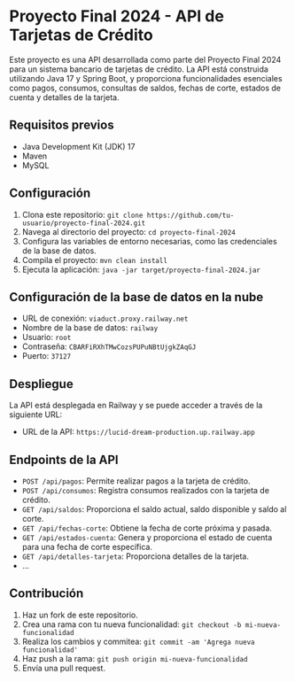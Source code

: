 # Proyecto Final 2024 - API de Tarjetas de Crédito

Este proyecto es una API desarrollada como parte del Proyecto Final 2024 para un sistema bancario de tarjetas de crédito. La API está construida utilizando Java 17 y Spring Boot, y proporciona funcionalidades esenciales como pagos, consumos, consultas de saldos, fechas de corte, estados de cuenta y detalles de la tarjeta.

## Requisitos previos

- Java Development Kit (JDK) 17
- Maven
- MySQL

## Configuración

1. Clona este repositorio: `git clone https://github.com/tu-usuario/proyecto-final-2024.git`
2. Navega al directorio del proyecto: `cd proyecto-final-2024`
3. Configura las variables de entorno necesarias, como las credenciales de la base de datos.
4. Compila el proyecto: `mvn clean install`
5. Ejecuta la aplicación: `java -jar target/proyecto-final-2024.jar`

## Configuración de la base de datos en la nube

- URL de conexión: `viaduct.proxy.railway.net`
- Nombre de la base de datos: `railway`
- Usuario: `root`
- Contraseña: `CBARFiRXhTMwCozsPUPuNBtUjgkZAqGJ`
- Puerto: `37127`

## Despliegue

La API está desplegada en Railway y se puede acceder a través de la siguiente URL:

- URL de la API: `https://lucid-dream-production.up.railway.app`

## Endpoints de la API

- `POST /api/pagos`: Permite realizar pagos a la tarjeta de crédito.
- `POST /api/consumos`: Registra consumos realizados con la tarjeta de crédito.
- `GET /api/saldos`: Proporciona el saldo actual, saldo disponible y saldo al corte.
- `GET /api/fechas-corte`: Obtiene la fecha de corte próxima y pasada.
- `GET /api/estados-cuenta`: Genera y proporciona el estado de cuenta para una fecha de corte específica.
- `GET /api/detalles-tarjeta`: Proporciona detalles de la tarjeta.
- ...

## Contribución

1. Haz un fork de este repositorio.
2. Crea una rama con tu nueva funcionalidad: `git checkout -b mi-nueva-funcionalidad`
3. Realiza los cambios y commitea: `git commit -am 'Agrega nueva funcionalidad'`
4. Haz push a la rama: `git push origin mi-nueva-funcionalidad`
5. Envía una pull request.
